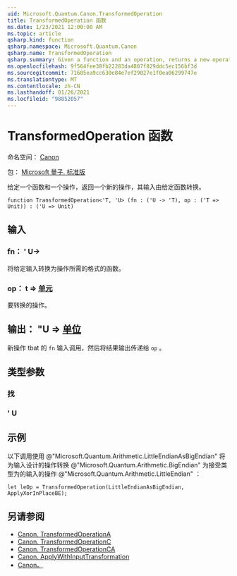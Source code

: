 ```yaml
---
uid: Microsoft.Quantum.Canon.TransformedOperation
title: TransformedOperation 函数
ms.date: 1/23/2021 12:00:00 AM
ms.topic: article
qsharp.kind: function
qsharp.namespace: Microsoft.Quantum.Canon
qsharp.name: TransformedOperation
qsharp.summary: Given a function and an operation, returns a new operation whose input is transformed by the given function.
ms.openlocfilehash: 9f564fee38fb22283da4807f829ddc5ec156bf3d
ms.sourcegitcommit: 71605ea9cc630e84e7ef29027e1f0ea06299747e
ms.translationtype: MT
ms.contentlocale: zh-CN
ms.lasthandoff: 01/26/2021
ms.locfileid: "98852057"
---
```

# <a name="transformedoperation-function"></a>TransformedOperation 函数

命名空间： [Canon](xref:Microsoft.Quantum.Canon)

包： [Microsoft 量子. 标准版](https://nuget.org/packages/Microsoft.Quantum.Standard)


给定一个函数和一个操作，返回一个新的操作，其输入由给定函数转换。

```qsharp
function TransformedOperation<'T, 'U> (fn : ('U -> 'T), op : ('T => Unit)) : ('U => Unit)
```


## <a name="input"></a>输入

### <a name="fn--u---t"></a>fn： ' U->

将给定输入转换为操作所需的格式的函数。


### <a name="op--t--unit"></a>op： t => [单元](xref:microsoft.quantum.lang-ref.unit) 

要转换的操作。



## <a name="output--u--unit"></a>输出： "U => [单位](xref:microsoft.quantum.lang-ref.unit) 

新操作 tbat 的 `fn` 输入调用，然后将结果输出传递给 `op` 。

## <a name="type-parameters"></a>类型参数

### <a name="t"></a>找


### <a name="u"></a>' U



## <a name="example"></a>示例

以下调用使用 @"Microsoft.Quantum.Arithmetic.LittleEndianAsBigEndian" 将为输入设计的操作转换 @"Microsoft.Quantum.Arithmetic.BigEndian" 为接受类型为的输入的操作 @"Microsoft.Quantum.Arithmetic.LittleEndian" ：

```qsharp
let leOp = TransformedOperation(LittleEndianAsBigEndian, ApplyXorInPlaceBE);
```

## <a name="see-also"></a>另请参阅

- [Canon. TransformedOperationA](xref:Microsoft.Quantum.Canon.TransformedOperationA)
- [Canon. TransformedOperationC](xref:Microsoft.Quantum.Canon.TransformedOperationC)
- [Canon. TransformedOperationCA](xref:Microsoft.Quantum.Canon.TransformedOperationCA)
- [Canon. ApplyWithInputTransformation](xref:Microsoft.Quantum.Canon.ApplyWithInputTransformation)
- [Canon。](xref:Microsoft.Quantum.Canon.Composed)